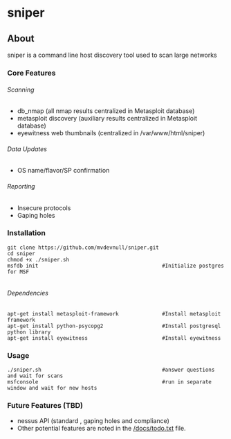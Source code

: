 # sniper

## About
sniper is a command line host discovery tool used to scan large networks

### Core Features
###### Scanning
* db_nmap (all nmap results centralized in Metasploit database)
* metasploit discovery (auxiliary results centralized in Metasploit database)
* eyewitness web thumbnails (centralized in /var/www/html/sniper)
###### Data Updates
* OS name/flavor/SP confirmation 
###### Reporting
* Insecure protocols
* Gaping holes

### Installation
```
git clone https://github.com/mvdevnull/sniper.git
cd sniper
chmod +x ./sniper.sh
msfdb init                                        #Initialize postgres for MSF


```
###### Dependencies
````
apt-get install metasploit-framework              #Install metasploit framework
apt-get install python-psycopg2                   #Install postgresql python library
apt-get install eyewitness                        #Install eyewitness
````
### Usage
```
./sniper.sh                                       #answer questions and wait for scans
msfconsole                                        #run in separate window and wait for new hosts
```

### Future Features (TBD)
* nessus API (standard , gaping holes and compliance)
* Other potential features are noted in the [/docs/todo.txt](https://github.com/mvdevnull/sniper/blob/master/docs/todo.txt) file.
